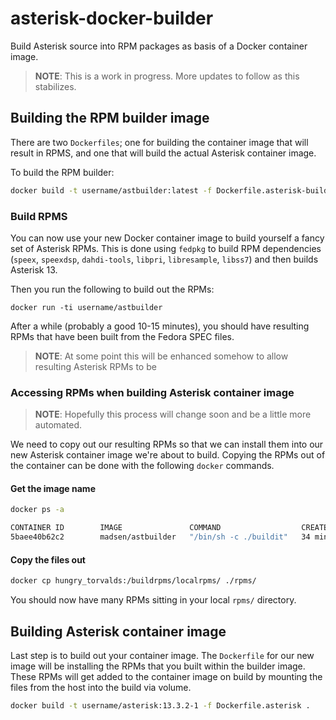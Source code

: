 # asterisk-docker-builder
Build Asterisk source into RPM packages as basis of a Docker container image.

> **NOTE**: This is a work in progress. More updates to follow as this stabilizes.

## Building the RPM builder image
There are two `Dockerfiles`; one for building the container image that will
result in RPMS, and one that will build the actual Asterisk container image.

To build the RPM builder:

```bash
docker build -t username/astbuilder:latest -f Dockerfile.asterisk-builder .
```

### Build RPMS
You can now use your new Docker container image to build yourself a fancy set
of Asterisk RPMs. This is done using `fedpkg` to build RPM dependencies (`speex`,
  `speexdsp`, `dahdi-tools`, `libpri`, `libresample`, `libss7`) and then builds Asterisk 13.

Then you run the following to build out the RPMs:

```
docker run -ti username/astbuilder
```

After a while (probably a good 10-15 minutes), you should have resulting RPMs that
have been built from the Fedora SPEC files.

> **NOTE**: At some point this will be enhanced somehow to allow resulting Asterisk
> RPMs to be

### Accessing RPMs when building Asterisk container image
> **NOTE**: Hopefully this process will change soon and be a little more automated.

We need to copy out our resulting RPMs so that we can install them into our new
Asterisk container image we're about to build. Copying the RPMs out of the container
can be done with the following `docker` commands.

#### Get the image name
```bash
docker ps -a

CONTAINER ID        IMAGE               COMMAND                  CREATED             STATUS                      PORTS               NAMES
5baee40b62c2        madsen/astbuilder   "/bin/sh -c ./buildit"   34 minutes ago      Exited (0) 22 minutes ago                       hungry_torvalds
```

#### Copy the files out
```bash
docker cp hungry_torvalds:/buildrpms/localrpms/ ./rpms/
```

You should now have many RPMs sitting in your local `rpms/` directory.

## Building Asterisk container image
Last step is to build out your container image. The `Dockerfile` for our new image
will be installing the RPMs that you built within the builder image. These RPMs will
get added to the container image on build by mounting the files from the host into
the build via volume.

```bash
docker build -t username/asterisk:13.3.2-1 -f Dockerfile.asterisk .
```
